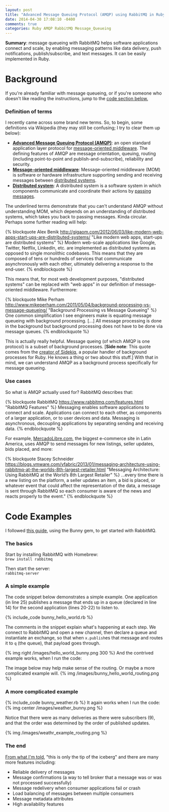 ```yaml
---
layout: post
title: "Advanced Message Queuing Protocol (AMQP) using RabbitMQ in Ruby"
date: 2014-04-30 17:08:10 -0400
comments: true
categories: Ruby AMQP RabbitMQ Message_Queueing
---
```

<strong>Summary</strong>: message queueing with RabbitMQ helps software applications connect and scale, by enabling messaging patterns like data delivery, push notifications, publish/subscribe, and text messages. It can be easily implemented in Ruby.

<h1>Background</h1>
If you're already familiar with message queueing, or if you're someone who doesn't like reading the instructions, jump to the <a href="/blog/2014/04/30/amqp-rabbitmq-ruby#code">code section below.</a>

<!--more-->

<h3>Definition of terms</h3>
I recently came across some brand new terms. So, to begin, some definitions via Wikipedia (they may still be confusing; I try to clear them up below):<ul>
<li><a href="http://en.wikipedia.org/wiki/Advanced_Message_Queuing_Protocol"><strong>Advanced Message Queuing Protocol (AMQP)</strong></a>: an open standard application layer protocol for <u>message-oriented middleware</u>. The defining features of AMQP are message orientation, queuing, routing (including point-to-point and publish-and-subscribe), reliability and security.</li>
<li><a href="http://en.wikipedia.org/wiki/Message-oriented_middleware"><strong>Message-oriented middleware</strong></a>: Message-oriented middleware (MOM) is software or hardware infrastructure supporting sending and receiving messages between <u>distributed systems</u>.</li>
<li><a href="http://en.wikipedia.org/wiki/Distributed_computing"><strong>Distributed system</strong></a>: A distributed system is a software system in which components communicate and coordinate their actions by <u>passing messages</u>.</li>
</ul>

The underlined terms demonstrate that you can't understand AMQP without understanding MOM, which depends on an understanding of distributed systems, which takes you back to passing messages. Kinda circular. Perhaps some further reading will help:


{% blockquote Alex Benik http://gigaom.com/2012/06/03/like-modern-web-apps-start-ups-are-distributed-systems/  "Like modern web apps, start-ups are distributed systems"  %}
Modern web-scale applications like Google, Twitter, Netflix, LinkedIn, etc. are implemented as distributed systems as opposed to single monolithic codebases. This means that they are composed of tens or hundreds of services that communicate asynchronously with each other, ultimately delivering a response to the end-user.
{% endblockquote %}

This means that, for most web development purposes, "distributed systems" can be replaced with "web apps" in our definition of message-oriented middleware. Furthermore:

{% blockquote Mike Perham http://www.mikeperham.com/2011/05/04/background-processing-vs-message-queueing/ "Background Processing vs Message Queueing" %}
One common simplification I see engineers make is equating message queueing with background processing. [...] All message processing is done in the background but background processing does not have to be done via message queues.
{% endblockquote %}

This is actually really helpful. Message queing (of which AMQP is one protocol) is a subset of background processes. [<strong>Side note</strong>: This quote comes from the <a href="https://github.com/mperham/sidekiq">creator of Sidekiq</a>, a popular handler of background processes for Ruby. He knows a thing or two about this stuff.] With that in mind, we can understand AMQP as a background process specifically for message queueing.

<h3>Use cases</h3>
So what is AMQP actually used for? RabbitMQ describes that:

{% blockquote RabbitMQ https://www.rabbitmq.com/features.html "RabbitMQ Features" %}
Messaging enables software applications to connect and scale. Applications can connect to each other, as components of a larger application, or to user devices and data. Messaging is asynchronous, decoupling applications by separating sending and receiving data.
{% endblockquote %}

For example, <a href="http://en.wikipedia.org/wiki/MercadoLibre.com">MercadoLibre.com</a>, the biggest e-commerce site in Latin America, uses AMQP to send messages for new listings, seller updates, bids placed, and more:

{% blockquote Stacey Schneider https://blogs.vmware.com/vfabric/2013/01/messaging-architecture-using-rabbitmq-at-the-worlds-8th-largest-retailer.html "Messaging Architecture: Using RabbitMQ at the World’s 8th Largest Retailer" %}
...every time there is a new listing on the platform, a seller updates an item, a bid is placed, or whatever event that could affect the representation of the data, a message is sent through RabbitMQ so each consumer is aware of the news and reacts properly to the event."
{% endblockquote %}


<h1 id="code">Code Examples</h1>
I followed <a href="http://rubybunny.info/articles/getting_started.html">this guide</a>, using the Bunny gem, to get started with RabbitMQ.
<h3>The basics</h3>
Start by installing RabbitMQ with Homebrew:<br>
<code>brew install rabbitmq</code>

Then start the server:<br>
<code>rabbitmq-server</code>

<h3>A simple example</h3>
The code snippet below demonstrates a simple example. One application (in line 25) publishes a message that ends up in a queue (declared in line 14) for the second application (lines 20-22) to listen to.

{% include_code bunny_hello_world.rb %}

The comments in the snippet explain what's happening at each step. We connect to RabbitMQ and open a new channel, then declare a queue and instantiate an exchange, so that when <code>x.publish</code>es that message and routes it to <code>q</code> (the queue), that payload goes through.

{% img right /images/hello_world_bunny.png 300 %}
And the contrived example works, when I run the code:

The image below may help make sense of the routing. Or maybe a more complicated example will.
{% img /images/bunny_hello_world_routing.png %}

<h3>A more complicated example</h3>
{% include_code bunny_weather.rb %}
It again works when I run the code:
{% img center /images/weather_bunny.png %}

Notice that there were as many deliveries as there were subscribers (9), and that the order was determined by the order of published updates.

{% img /images/weathr_example_routing.png %}

<h3>The end</h3>
<a href="http://rubybunny.info/articles/getting_started.html#wrapping_up">From what I'm told</a>, "this is only the tip of the iceberg" and there are many more features including:
<ul>
<li>Reliable delivery of messages</li>
<li>Message confirmations (a way to tell broker that a message was or was not processed successfully)</li>
<li>Message redelivery when consumer applications fail or crash</li>
<li>Load balancing of messages between multiple consumers</li>
<li>Message metadata attributes</li>
<li>High availability features</li>